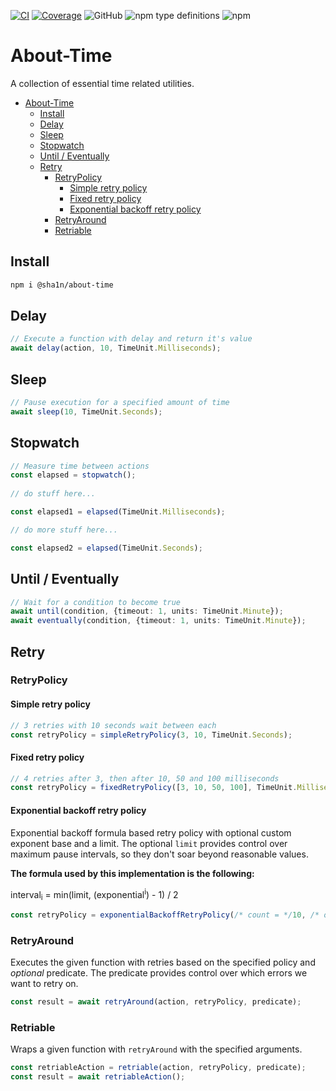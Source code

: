 [![CI](https://github.com/sha1n/about-time/actions/workflows/ci.yml/badge.svg)](https://github.com/sha1n/about-time/actions/workflows/ci.yml)
[![Coverage](https://github.com/sha1n/about-time/actions/workflows/coverage.yml/badge.svg)](https://github.com/sha1n/about-time/actions/workflows/coverage.yml)
![GitHub](https://img.shields.io/github/license/sha1n/about-time)
![npm type definitions](https://img.shields.io/npm/types/@sha1n/about-time)
![npm](https://img.shields.io/npm/v/@sha1n/about-time)


# About-Time

A collection of essential time related utilities.

- [About-Time](#about-time)
  - [Install](#install)
  - [Delay](#delay)
  - [Sleep](#sleep)
  - [Stopwatch](#stopwatch)
  - [Until / Eventually](#until--eventually)
  - [Retry](#retry)
    - [RetryPolicy](#retrypolicy)
      - [Simple retry policy](#simple-retry-policy)
      - [Fixed retry policy](#fixed-retry-policy)
      - [Exponential backoff retry policy](#exponential-backoff-retry-policy)
    - [RetryAround](#retryaround)
    - [Retriable](#retriable)


## Install
```bash
npm i @sha1n/about-time
```

## Delay
```ts
// Execute a function with delay and return it's value
await delay(action, 10, TimeUnit.Milliseconds);
```

## Sleep
```ts
// Pause execution for a specified amount of time
await sleep(10, TimeUnit.Seconds);
```

## Stopwatch
```ts
// Measure time between actions
const elapsed = stopwatch();
    
// do stuff here...

const elapsed1 = elapsed(TimeUnit.Milliseconds);

// do more stuff here...

const elapsed2 = elapsed(TimeUnit.Seconds);
```

## Until / Eventually
```ts
// Wait for a condition to become true
await until(condition, {timeout: 1, units: TimeUnit.Minute});
await eventually(condition, {timeout: 1, units: TimeUnit.Minute});
```

## Retry

### RetryPolicy
#### Simple retry policy
```ts
// 3 retries with 10 seconds wait between each
const retryPolicy = simpleRetryPolicy(3, 10, TimeUnit.Seconds);
```

#### Fixed retry policy
```ts
// 4 retries after 3, then after 10, 50 and 100 milliseconds
const retryPolicy = fixedRetryPolicy([3, 10, 50, 100], TimeUnit.Milliseconds);
```

#### Exponential backoff retry policy
Exponential backoff formula based retry policy with optional custom exponent base and a limit. 
The optional `limit` provides control over maximum pause intervals, so they don't soar beyond reasonable values.

**The formula used by this implementation is the following:** 

interval<sub>i</sub> = min(limit, (exponential<sup>i</sup>) - 1) / 2

```ts
const retryPolicy = exponentialBackoffRetryPolicy(/* count = */10, /* opts?: { exponential?: number, limit?: number, units?: TimeUnit }*/);
```

### RetryAround
Executes the given function with retries based on the specified policy and *optional* predicate.
The predicate provides control over which errors we want to retry on.
```ts
const result = await retryAround(action, retryPolicy, predicate);
```

### Retriable
Wraps a given function with `retryAround` with the specified arguments.
```ts
const retriableAction = retriable(action, retryPolicy, predicate);
const result = await retriableAction();
```
